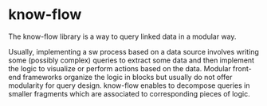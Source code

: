# know-flow

The know-flow library is a way to query linked data in a modular way.

Usually, implementing a sw process based on a data source involves writing some (possibly complex) queries to extract some data and then implement the logic to visualize or perform actions based on the data. Modular front-end frameworks organize the logic in blocks but usually do not offer modularity for query design. know-flow enables to decompose queries in smaller fragments which are associated to corresponding pieces of logic.